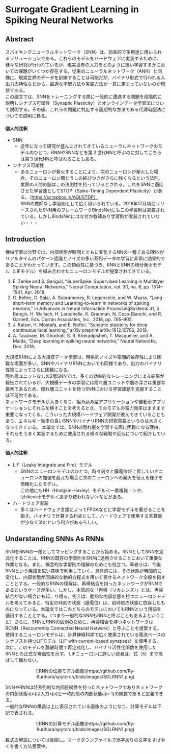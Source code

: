 # Surrogate Gradient Learning in Spiking Neural Networks

## Abstract
スパイキングニューラルネットワーク（SNN）は、効率的で多用途に用いられるソリューションである。これらのモデルをハードウェアに実装するために、様々な研究が行われているが、現実世界の入力をどのように扱い学習するかにおいての課題がいくつか存在する。従来のニューラルネットワーク（ANN）と同様に、現実世界のデータを訓練することは可能だが、バイナリ形式で行われる入出力の特性などから、最適な学習方法や実装方法が一意に定まっていないのが現状である。</br>
この論文では、SNNをトレーニングする際に一般的に遭遇する問題を段階的に説明しシナプス可塑性（Synaptic Plasticity）とオンラインデータ学習法について説明する。その後、これらの問題に対応する画期的な方法である代理勾配法についての説明に移る。

#### 個人的注釈
- SNN
  - 近年になって研究が盛んにされてきているニューラルネットワークのモデルのひとつ。RNNやSNNなどを第２世代NNと呼ぶのに対してこちらは第３世代NNと呼ばれることもある。
- シナプス可塑性
  - あるニューロンが発火することにより、次のニューロンが発火した場合、そのニューロン間どうしの結びつきがさらに強くなるという法則。実際の人間の脳はこの法則性を持っているとされる。これをSNNに適応させた学習速としてSTDP（Spike-Timing Dependent Plasticity）がある。（https://scrapbox.io/AGI/STDP）</br>
  SNNの教師なし学習則として広く用いられている。2018年12月頃にリリースされたSNN用のフレームワークBindsNetにもこの学習則は実装されている。しかしBindsNetにはなぜか教師あり学習則が実装されていない・・・

## Introduction
機械学習の分野では、内部状態が時間とともに変化するNNの一種であるRNNがリアルタイムのパターン認識とノイズの多い系列データの学習に非常に効果的であることがわかっています。この類似性に基づき、RNNとSNNの積分発火モデル（LIFモデル）を組み合わせたニューロンモデルが提案されてきている。
1. F. Zenke and S. Ganguli, “SuperSpike: Supervised Learning in Multilayer Spiking Neural Networks,”
Neural Computation, vol. 30, no. 6, pp. 1514–1541, Apr. 2018.
2. G. Bellec, D. Salaj, A. Subramoney, R. Legenstein, and W. Maass, “Long short-term memory and
Learning-to-learn in networks of spiking neurons,” in Advances in Neural Information ProcessingSystems 31, S. Bengio, H. Wallach, H. Larochelle, K. Grauman, N. Cesa-Bianchi, and R. Garnett, Eds. Curran Associates, Inc., 2018, pp. 795–805.
3. J. Kaiser, H. Mostafa, and E. Neftci, “Synaptic plasticity for deep continuous local learning,” arXiv preprint arXiv:1812.10766, 2018.
4. A. Tavanaei, M. Ghodrati, S. R. Kheradpisheh, T. Masquelier, and A. Maida, “Deep learning in
spiking neural networks,” Neural Networks, Dec. 2018.

大規模RNNによる大規模データ学習は、時系列ノイズや空間的依存性により困難な場面が多い。SNNやバイナリRNNにおいても同様であり、出力のバイナリ性質によってさらに困難になる。</br>
隠れ層ユニットなしの2層SNNでは、多くの効率的なトレーニングによる結果が報告されているが、大規模データの学習には隠れ層ユニットや層の深さは重要な要素であるため、隠れ層ユニットを持つSNNにおける学習課題を克服することは不可欠である。</br>
ネットワークモデルが大きくなり、組み込み型アプリケーションや自動車アプリケーションにそれらを移すことを考えるとき、そのモデルの電力効率はますます重要になってくる。こういった大規模ハードウェア開発が進んできていることもあり、エネルギー効率の良いSNNやバイナリRNNの研究需要というのは大きくなってきている。
本論文では、SNNの隠れ層を学習する際に困難になる理由、それらをうまく実装するために使用される様々な戦略や近似について紹介している。

#### 個人的注釈
- LIF（Leaky Integrate and Fire）モデル
  - SNNのニューロンモデルのひとつ。時々刻々と膜電位が上昇していきニューロンの閾値を超えた場合に次のニューロンへの発火を伝える様子を簡略化したモデル。</br>
  この他にもHH（Hodgkin-Haxley）モデル＜一番複雑！＞や、Izhikevichモデル＜あまり使われない＞などがある。
- ハードウェア実装
  - 多くはハードウェア言語によってFPGAなどに学習モデルを載せることを指す。バイナリで計算する利点として、ハードウェアで使用する乗算器が少なく済むという利点があるらしい。

## Understanding SNNs As RNNs
SNNをRNNの一種としてマッピングすることから始める。RNNとしてSNNを定式化することは、RNNの既存の学習則をSNNに適用させることにおいて重要な作業となる。また、概念的な学習則の理解のためにも役立つ。筆者らは、今後RNNという用語を広い意味で利用していく。具体的には、その状態が時間的に変化し、内部状態が回帰的な動的方程式を用いて表せるネットワーク全般を指すこととする。一般的なRNNの理解は、再帰結合を持ったネットワークがRNNであるというケースが多い。しかし、本質的な「再帰（リカレンス）」とは、再帰結合がない場合にも起こり得る。例えば、動的な内部状態を持つニューロンモデルを考えてみると、特定の時刻の状態（膜電位）は、前時刻の状態に依存したものになっている。本論文ではこのどちらのモデルにおいてもRNNという用語を適用することとする。（つまり一般的なSNNもRNNと呼ぶこともあるよということ）さらに、SNNとRNNの区別のために、再帰結合を持つネットワークはRCNN（Reccurrently Connected Neural Network）と呼ぶことを提案する。</br>
使用するニューロンモデルは、計算神経科学で広く使用されている電流ベースのシナプスを持つLIFモデル（LIF with current-based synapses）を使用する。 次に、このモデルを離散時間で再定式化し、バイナリ活性化関数を使用したRNNとの正式な等価性を示す。 LIFニューロンに詳しい読者は、式（5）まで飛ばして構わない。

<div align="center">
![RNNの伝搬モデル画像](https://github.com/Ry-Kurihara/spytorch/blob/images/SGLRNN1.png)
</div>

SNNやRNNは時系列的な内部接続性を持ったネットワークでありネットワークの内部状態a[n]は入力x[n]と一時刻前の内部状態a[n-1]の関数であると定義できる。</br>
一般的なRNNの構造は上に表示されている画像のようになり、計算モデルは下記で表される。

<div align="center">
![RNNの計算モデル画像](https://github.com/Ry-Kurihara/spytorch/blob/images/SGLRNN1.png)
</div>

数式の解説については後回し。マークダウンファイルで添字ありの文字をすばやくを書く方法思案中。
